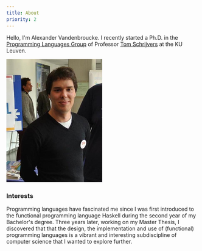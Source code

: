 ```yaml
---
title: About
priority: 2
---
```

Hello, I'm Alexander Vandenbroucke. I recently started a Ph.D. in the
[Programming Languages Group](http://people.cs.kuleuven.be/~tom.schrijvers/research.html)
of Professor [Tom Schrijvers](http://people.cs.kuleuven.be/~tom.schrijvers/) at
the KU Leuven.

<img src="/images/me.jpg" style="width:50%" class="img-rounded"></img>

### <i class="fa fa-info-circle"></i> Interests
Programming languages have fascinated me since I was first introduced to the
functional programming language Haskell during the second year of my
Bachelor's degree.
Three years later, working on my Master Thesis, I
discovered that that the design, the implementation and use of (functional)
programming languages is a vibrant and interesting subdiscipline of computer
science that I wanted to explore further. 
